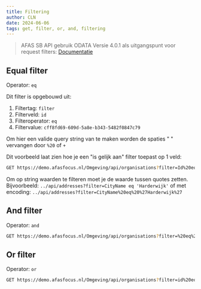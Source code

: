 ```yaml
---
title: Filtering
author: CLN
date: 2024-06-06
tags: get, filter, or, and, filtering
---
```

> AFAS SB API gebruik ODATA Versie 4.0.1 als uitgangspunt voor request filters: [Documentatie](https://docs.oasis-open.org/odata/odata/v4.01/odata-v4.01-part1-protocol.html#\_Toc31358948)

## Equal filter

Operator: `eq`

Dit filter is opgebouwd uit:

1. Filtertag: `filter`
2. Filterveld: `id`
3. Filteroperator: `eq`
4. Filtervalue: `cff8fd69-609d-5a8e-b343-5482f0847c79`

Om hier een valide query string van te maken worden de spaties " " vervangen door `%20` of `+`

Dit voorbeeld laat zien hoe je een "is gelijk aan" filter toepast op 1 veld:

``` bash
GET https://demo.afasfocus.nl/Omgeving/api/organisations?filter=Id%20eq%20cff8fd69-609d-5a8e-b343-5482f0847c79
```

Om op string waarden te filteren moet je de waarde tussen quotes zetten. Bijvoorbeeld: `../api/addresses?filter=CityName eq 'Harderwijk'` of met encoding: `../api/addresses?filter=CityName%20eq%20%27Harderwijk%27`

## And filter

Operator: `and`

``` bash
GET https://demo.afasfocus.nl/Omgeving/api/organisations?filter=%20eq%2051197073%20and%20VatNumber%20eq%20NL812483297B01
```

## Or filter

Operator: `or`

``` bash
GET https://demo.afasfocus.nl/Omgeving/api/organisations?filter=id%20eq%cff8fd69-609d-5a8e-b343-5482f0847c79%20or%20id%20eq%203c92d8d3-3cc6-5fe8-bd67-9c810bf80c0c
```